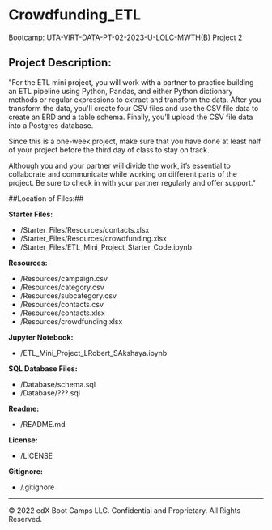 # Crowdfunding_ETL
 Bootcamp: UTA-VIRT-DATA-PT-02-2023-U-LOLC-MWTH(B) Project 2

## Project Description:

"For the ETL mini project, you will work with a partner to practice building an ETL pipeline using Python, Pandas, and either Python dictionary methods or regular expressions to extract and transform the data. After you transform the data, you'll create four CSV files and use the CSV file data to create an ERD and a table schema. Finally, you’ll upload the CSV file data into a Postgres database.

Since this is a one-week project, make sure that you have done at least half of your project before the third day of class to stay on track.

Although you and your partner will divide the work, it’s essential to collaborate and communicate while working on different parts of the project. Be sure to check in with your partner regularly and offer support."

##Location of Files:##

**Starter Files:**
- /Starter_Files/Resources/contacts.xlsx
- /Starter_Files/Resources/crowdfunding.xlsx
- /Starter_Files/ETL_Mini_Project_Starter_Code.ipynb

**Resources:**
- /Resources/campaign.csv
- /Resources/category.csv
- /Resources/subcategory.csv
- /Resources/contacts.csv
- /Resources/contacts.xlsx
- /Resources/crowdfunding.xlsx

**Jupyter Notebook:**
- /ETL_Mini_Project_LRobert_SAkshaya.ipynb

**SQL Database Files:**
- /Database/schema.sql
- /Database/???.sql

**Readme:**
- /README.md

**License:**
- /LICENSE

**Gitignore:**
- /.gitignore

---

© 2022 edX Boot Camps LLC. Confidential and Proprietary. All Rights Reserved.
